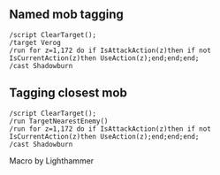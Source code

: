 ## Named mob tagging
```
/script ClearTarget();
/target Verog
/run for z=1,172 do if IsAttackAction(z)then if not IsCurrentAction(z)then UseAction(z);end;end;end;
/cast Shadowburn
```
 

## Tagging closest mob
```
/script ClearTarget();
/run TargetNearestEnemy()
/run for z=1,172 do if IsAttackAction(z)then if not IsCurrentAction(z)then UseAction(z);end;end;end;
/cast Shadowburn
```
 

Macro by Lighthammer 